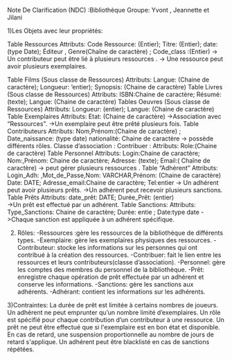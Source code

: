 Note De Clarification (NDC) :Bibliothèque      Groupe: Yvont , Jeannette et Jilani 

1)Les Objets avec leur propriétés:

Table Ressources
Attributs: 
Code Ressource: (Entier); Titre: (Entier); date: (type Date); Éditeur , Genre(Chaîne de caractère) ; Code_class :(Entier)
-> Un contributeur peut être lié à plusieurs ressources .
-> Une ressource peut avoir plusieurs exemplaires.

Table Films (Sous classe de Ressources)
Attributs: 
Langue: (Chaine de caractère); Longueur: ‘entier); Synopsis: (Chaine de caractère)
Table Livres (Sous classe de Ressources)
Attributs: 
ISBN:Chaine de caractère; Résumé: (texte); Langue: (Chaine de caractère)
Tables Oeuvres (Sous classe de Ressources)
Attributs: 
Longueur: (entier); Langue: (Chaine de caractère)
Table Exemplaires 
Attributs: 
Etat: (Chaine de caractère)
->Association avec “Ressources".
->Un exemplaire peut être prêté plusieurs fois.
Table Contributeurs
Attributs: 
Nom,Prénom:(Chaine de caractère) ; Date_naissance: (type date) nationalité: Chaine de caractère
-> possède différents rôles.
Classe d’association : Contribuer : 
	 	Attributs: Role:(Chaine de caractère)
Table Personnel
Attributs:
Login:Chaine de caractère; Nom:,Prénom: Chaine de caractère; Adresse: (texte); Email:( Chaîne de caractère)
-> peut gérer plusieurs ressources .
Table “Adhérent”
Attributs: Login_Adh: ,Mot_de_Passe,Nom: VARCHAR,Prénom: (Chaine de caractère) Date: DATE; Adresse_email:Chaine de caractère; Tel:entier
-> Un adhérent peut avoir plusieurs prêts.
->Un adhérent peut recevoir plusieurs sanctions.
Table Prêts
Attributs: 
date_prêt: DATE; Durée_Prêt: (entier)	
->Un prêt est effectué par un adhérent.
Table Sanctions:
Attributs: Type_Sanctions: Chaine de caractère; Durée: entie ; Date:type date
	->Chaque sanction est appliquée à un adhérent spécifique.



2) Rôles:
	-Ressources :gère les ressources de la bibliothèque de différents types.
	-Exemplaire: gère les exemplaires physiques des ressources.
	-Contributeur: stocke les informations sur les personnes qui ont contribué à la création des ressources.
	-Contribuer:  fait le lien entre les ressources et leurs contributeurs(classe d’association).
	-Personnel:  gère les comptes des membres du personnel de la bibliothèque.
	-Prêt: enregistre chaque opération de prêt effectuée par un adhérent et conserve les informations.
	-Sanctions: gère les sanctions  aux adhérents.
	-Adhérant:  contient les informations sur les adhérents.

	


3)Contraintes: 
La durée de prêt est limitée à certains nombres de joueurs. 
Un adhérent ne peut emprunter qu’un nombre limité d’exemplaires. 
Un rôle est spécifié pour chaque contribution d’un contributeur à une ressource. 
 Un prêt ne peut être effectué que si l'exemplaire est en bon état et disponible.
En cas de retard, une suspension proportionnelle au nombre de jours de retard s'applique.
Un adhérent  peut être blacklisté en cas de sanctions répétées.
